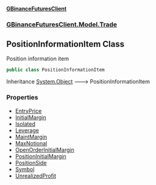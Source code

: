 #### [GBinanceFuturesClient](./index.md 'index')
### [GBinanceFuturesClient.Model.Trade](./GBinanceFuturesClient-Model-Trade.md 'GBinanceFuturesClient.Model.Trade')
## PositionInformationItem Class
Position information item  
```csharp
public class PositionInformationItem
```
Inheritance [System.Object](https://docs.microsoft.com/en-us/dotnet/api/System.Object 'System.Object') &#129106; PositionInformationItem  
### Properties
- [EntryPrice](./GBinanceFuturesClient-Model-Trade-PositionInformationItem-EntryPrice.md 'GBinanceFuturesClient.Model.Trade.PositionInformationItem.EntryPrice')
- [InitialMargin](./GBinanceFuturesClient-Model-Trade-PositionInformationItem-InitialMargin.md 'GBinanceFuturesClient.Model.Trade.PositionInformationItem.InitialMargin')
- [Isolated](./GBinanceFuturesClient-Model-Trade-PositionInformationItem-Isolated.md 'GBinanceFuturesClient.Model.Trade.PositionInformationItem.Isolated')
- [Leverage](./GBinanceFuturesClient-Model-Trade-PositionInformationItem-Leverage.md 'GBinanceFuturesClient.Model.Trade.PositionInformationItem.Leverage')
- [MaintMargin](./GBinanceFuturesClient-Model-Trade-PositionInformationItem-MaintMargin.md 'GBinanceFuturesClient.Model.Trade.PositionInformationItem.MaintMargin')
- [MaxNotional](./GBinanceFuturesClient-Model-Trade-PositionInformationItem-MaxNotional.md 'GBinanceFuturesClient.Model.Trade.PositionInformationItem.MaxNotional')
- [OpenOrderInitialMargin](./GBinanceFuturesClient-Model-Trade-PositionInformationItem-OpenOrderInitialMargin.md 'GBinanceFuturesClient.Model.Trade.PositionInformationItem.OpenOrderInitialMargin')
- [PositionInitialMargin](./GBinanceFuturesClient-Model-Trade-PositionInformationItem-PositionInitialMargin.md 'GBinanceFuturesClient.Model.Trade.PositionInformationItem.PositionInitialMargin')
- [PositionSide](./GBinanceFuturesClient-Model-Trade-PositionInformationItem-PositionSide.md 'GBinanceFuturesClient.Model.Trade.PositionInformationItem.PositionSide')
- [Symbol](./GBinanceFuturesClient-Model-Trade-PositionInformationItem-Symbol.md 'GBinanceFuturesClient.Model.Trade.PositionInformationItem.Symbol')
- [UnrealizedProfit](./GBinanceFuturesClient-Model-Trade-PositionInformationItem-UnrealizedProfit.md 'GBinanceFuturesClient.Model.Trade.PositionInformationItem.UnrealizedProfit')
